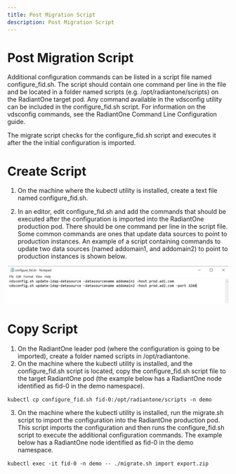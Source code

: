 ```yaml
---
title: Post Migration Script
description: Post Migration Script
---
```


# Post Migration Script
Additional configuration commands can be listed in a script file named configure_fid.sh. The script should contain one command per line in the file and be located in a folder named scripts (e.g. /opt/radiantone/scripts) on the RadiantOne target pod. Any command available in the vdsconfig utility can be included in the configure_fid.sh script. 
For information on the vdsconfig commands, see the RadiantOne Command Line Configuration guide.

The migrate script checks for the configure_fid.sh script and executes it after the the initial configuration is imported. 

# Create Script
1. On the machine where the kubectl utility is installed, create a text file named configure_fid.sh.

2. In an editor, edit configure_fid.sh and add the commands that should be executed after the configuration is imported into the RadiantOne production pod. There should be one command per line in the script file. Some common commands are ones that update data sources to point to production instances. An example of a script containing commands to update two data sources (named addomain1, and addomain2) to point to production instances is shown below.

![Post Migration Script Sample](./img/configurefidscriptsample.jpg)


# Copy Script
1. On the RadiantOne leader pod (where the configuration is going to be imported), create a folder named scripts in /opt/radiantone. 
2. On the machine where the kubectl utility is installed, and the configure_fid.sh script is located, copy the configure_fid.sh script file to the target RadiantOne pod (the example below has a RadiantOne node identified as fid-0 in the demo namespace). 
```
kubectl cp configure_fid.sh fid-0:/opt/radiantone/scripts -n demo
```
3. On the machine where the kubectl utility is installed, run the migrate.sh script to import the configuration into the RadiantOne production pod. This script imports the configuration and then runs the configure_fid.sh script to execute the additional configuration commands. The example below has a RadiantOne node identified as fid-0 in the demo namespace.
```
kubectl exec -it fid-0 -n demo -- ./migrate.sh import export.zip
```
